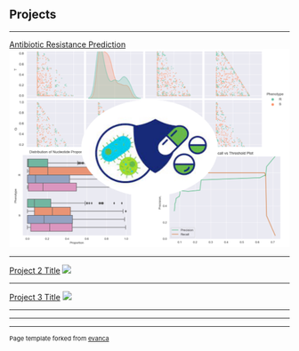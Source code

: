 ## Projects

---


[Antibiotic Resistance Prediction](/Project_1_Page.md)
<img src="images/Thumbnail.jpg"/>

---
[Project 2 Title](/Project_1_Page)
<img src="images/dummy_thumbnail.jpg?raw=true"/>

---
[Project 3 Title](http://example.com/)
<img src="images/dummy_thumbnail.jpg?raw=true"/>

---


---




---
<p style="font-size:11px">Page template forked from <a href="https://github.com/evanca/quick-portfolio">evanca</a></p>
<!-- Remove above link if you don't want to attibute -->
